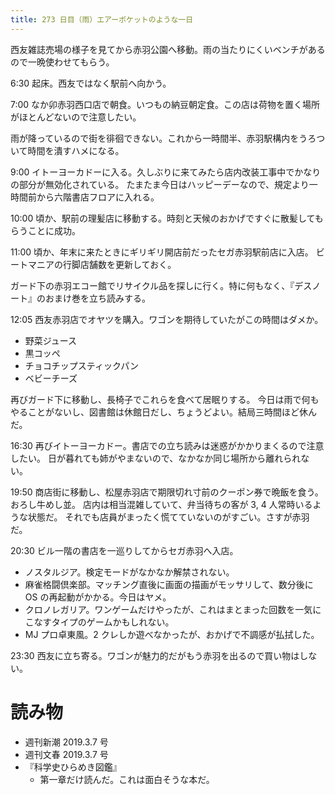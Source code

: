 ```yaml
---
title: 273 日目（雨）エアーポケットのような一日
---
```


西友雑誌売場の様子を見てから赤羽公園へ移動。雨の当たりにくいベンチがあるので一晩使わせてもらう。

6:30 起床。西友ではなく駅前へ向かう。

7:00 なか卯赤羽西口店で朝食。いつもの納豆朝定食。この店は荷物を置く場所がほとんどないので注意したい。

雨が降っているので街を徘徊できない。これから一時間半、赤羽駅構内をうろついて時間を潰すハメになる。

9:00 イトーヨーカドーに入る。久しぶりに来てみたら店内改装工事中でかなりの部分が無効化されている。
たまたま今日はハッピーデーなので、規定より一時間前から六階書店フロアに入れる。

10:00 頃か、駅前の理髪店に移動する。時刻と天候のおかげですぐに散髪してもらうことに成功。

11:00 頃か、年末に来たときにギリギリ開店前だったセガ赤羽駅前店に入店。
ビートマニアの行脚店舗数を更新しておく。

ガード下の赤羽エコー館でリサイクル品を探しに行く。特に何もなく、『デスノート』のおまけ巻を立ち読みする。

12:05 西友赤羽店でオヤツを購入。ワゴンを期待していたがこの時間はダメか。
* 野菜ジュース
* 黒コッペ
* チョコチップスティックパン
* ベビーチーズ

再びガード下に移動し、長椅子でこれらを食べて居眠りする。
今日は雨で何もやることがないし、図書館は休館日だし、ちょうどよい。結局三時間ほど休んだ。

16:30 再びイトーヨーカドー。書店での立ち読みは迷惑がかかりまくるので注意したい。
日が暮れても姉がやまないので、なかなか同じ場所から離れられない。

19:50 商店街に移動し、松屋赤羽店で期限切れ寸前のクーポン券で晩飯を食う。おろし牛めし並。
店内は相当混雑していて、弁当待ちの客が 3, 4 人常時いるような状態だ。
それでも店員がまったく慌てていないのがすごい。さすが赤羽だ。

20:30 ビル一階の書店を一巡りしてからセガ赤羽へ入店。
* ノスタルジア。検定モードがなかなか解禁されない。
* 麻雀格闘倶楽部。マッチング直後に画面の描画がモッサリして、数分後に OS の再起動がかかる。今日はヤメ。
* クロノレガリア。ワンゲームだけやったが、これはまとまった回数を一気にこなすタイプのゲームかもしれない。
* MJ プロ卓東風。2 クレしか遊べなかったが、おかげで不調感が払拭した。

23:30 西友に立ち寄る。ワゴンが魅力的だがもう赤羽を出るので買い物はしない。

# 読み物

* 週刊新潮 2019.3.7 号
* 週刊文春 2019.3.7 号
* 『科学史ひらめき図鑑』
  * 第一章だけ読んだ。これは面白そうな本だ。
